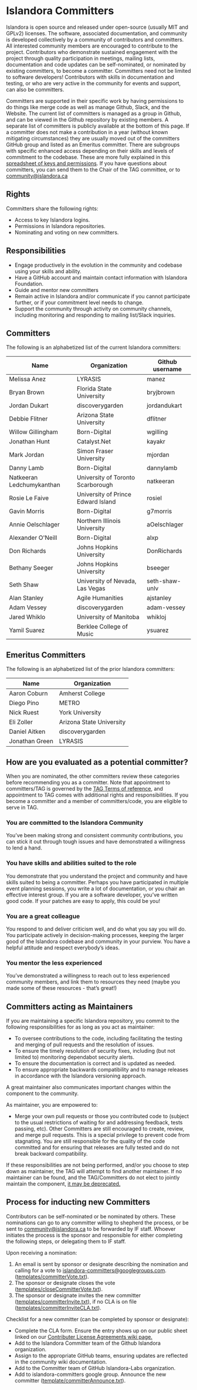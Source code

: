 # Islandora Committers

Islandora is open source and released under open-source (usually MIT and GPLv2) licenses. The software, associated documentation, and community is developed collectively by a community of contributors and committers. All interested community members are encouraged to contribute to the project. Contributors who demonstrate sustained engagement with the project through quality participation in meetings, mailing lists, documentation and code updates can be self-nominated, or nominated by existing committers, to become a committer. Committers need not be limited to software developers! Contributors with skills in documentation and testing, or who are very active in the community for events and support, can also be committers. 

Committers are supported in their specific work by having permissions to do things like merge code as well as manage Github, Slack, and the Website. The current list of committers is managed as a group in Github, and can be viewed in the Github repository by existing members. A separate list of committers is publicly available at the bottom of this page. If a committer does not make a contribution in a year (without known mitigating circumstances) they are usually moved out of the committers GitHub group and listed as an Emeritus committer. There are subgroups with specific enhanced access depending on their skills and levels of commitment to the codebase. These are more fully explained in this [spreadsheet of keys and permissions](https://docs.google.com/spreadsheets/d/1a7bmUkrXQ4iYyhsFbcuK0feI3f5-IjBHq9Z8wUSHmFw/edit?usp=sharing). If you have questions about committers, you can send them to the Chair of the TAG committee, or to community@islandora.ca


## Rights

Committers share the following rights:

* Access to key Islandora logins.
* Permissions in Islandora repositories. 
* Nominating and voting on new committers.


## Responsibilities

* Engage productively in the evolution in the community and codebase using your skills and ability.
* Have a GitHub account and maintain contact information with Islandora Foundation. 
* Guide and mentor new committers
* Remain active in Islandora and/or communicate if you cannot participate further, or if your commitment level needs to change. 
* Support the community through activity on community channels, including monitoring and responding to mailing list/Slack inquiries.


## Committers

The following is an alphabetized list of the current Islandora committers:

| Name                        | Organization                          | Github username |
|-----------------------------|---------------------------------------|----------------|
| Melissa Anez                | LYRASIS                               | manez          |
| Bryan Brown                 | Florida State University              | bryjbrown      |
| Jordan Dukart               | discoverygarden                       | jordandukart   |
| Debbie Flitner              | Arizona State University              | dflitner       |
| Willow Gillingham           | Born-Digital                          | wgilling       |
| Jonathan Hunt               | Catalyst.Net                          | kayakr         |
| Mark Jordan                 | Simon Fraser University               | mjordan        |
| Danny Lamb                  | Born-Digital                          | dannylamb      |
| Natkeeran Ledchumykanthan   | University of Toronto Scarborough     | natkeeran      |
| Rosie Le Faive              | University of Prince Edward Island    | rosiel         |
| Gavin Morris                | Born-Digital                          | g7morris       | 
| Annie Oelschlager           | Northern Illinois University          | aOelschlager   |
| Alexander O'Neill           | Born-Digital                          | alxp           |
| Don Richards                | Johns Hopkins University              | DonRichards    |
| Bethany Seeger              | Johns Hopkins University              | bseeger        |
| Seth Shaw                   | University of Nevada, Las Vegas       | seth-shaw-unlv |
| Alan Stanley                | Agile Humanities                      | ajstanley      |
| Adam Vessey                 | discoverygarden                       | adam-vessey    |
| Jared Whiklo                | University of Manitoba                | whikloj        |
| Yamil Suarez                | Berklee College of Music              | ysuarez        |


## Emeritus Committers

The following is an alphabetized list of the prior Islandora committers:

| Name                        | Organization                      |
|-----------------------------|-----------------------------------|
| Aaron Coburn                | Amherst College                   |
| Diego Pino                  | METRO                             |
| Nick Ruest                  | York University                   |
| Eli Zoller                  | Arizona State University          |
| Daniel Aitken               | discoverygarden                   |
| Jonathan Green              | LYRASIS                           |

## How are you evaluated as a potential committer? 

When you are nominated, the other committers review these categories before recommending you as a committer. Note that appointment to committers/TAG is governed by the [TAG Terms of reference](https://github.com/Islandora/islandora-community/wiki/Technical-Advisory-Group-Terms-of-Reference), and appointment to TAG comes with additional rights and responsibilities. If you become a committer and a member of committers/code, you are eligible to serve in TAG. 

### You are committed to the Islandora Community
You’ve been making strong and consistent community contributions, you can stick it out through tough issues and have demonstrated a willingness to lend a hand.

### You have skills and abilities suited to the role
You demonstrate that you understand the project and community and have skills suited to being a committer. Perhaps you have participated in multiple event planning sessions, you write a lot of documentation, or you chair an effective interest group. If you are a software developer, you’ve written good code. If your patches are easy to apply, this could be you!

### You are a great colleague
You respond to and deliver criticism well, and do what you say you will do. You participate actively in decision-making processes, keeping the larger good of the Islandora codebase and community in your purview. You have a helpful attitude and respect everybody’s ideas. 

### You mentor the less experienced
You’ve demonstrated a willingness to reach out to less experienced community members, and link them to resources they need (maybe you made some of these resources - that’s great!)

## Committers acting as Maintainers

If you are maintaining a specific Islandora repository, you commit to the following responsibilities for as long as you act as maintainer: 

* To oversee contributions to the code, including facilitating the testing and merging of pull requests and the resolution of issues. 
* To ensure the timely resolution of security fixes, including (but not limited to) monitoring  dependabot security alerts.
* To ensure the documentation is correct and is updated as needed.
* To ensure appropriate backwards compatibility and to manage releases in accordance with the Islandora versioning approach.

A great maintainer also communicates important changes within the component to the community.

As maintainer, you are empowered to:

* Merge your own pull requests or those you contributed code to (subject to the usual restrictions of waiting for and addressing feedback, tests passing, etc). Other Committers are still encouraged to create, review, and merge pull requests. This is a special privilege to prevent code from stagnating. You are still responsible for the quality of the code committed and for ensuring that releases are fully tested and do not break backward compatibility.

If these responsibilities are not being performed, and/or you choose to step down as maintainer, the TAG will attempt to find another maintainer. If no maintainer can be found, and the TAG/Committers do not elect to jointly maintain the component, [it may be deprecated.](https://docs.google.com/document/d/1jgpTRxJOsp-i9Ig32mV7bEo4nYnQpqyV-XmGr6XyxRI/edit#heading=h.qtkvngtd9weq) 

## Process for inducting new Committers

Contributors can be self-nominated or be nominated by others. These nominations can go to any committer willing to shepherd the process, or be sent to community@islandora.ca to be forwarded by IF staff. Whoever initiates the process is the sponsor and responsible for either completing the following steps, or delegating them to IF staff. 

Upon receiving a nomination: 

1. An email is sent by sponsor or designate describing the nomination and calling for a vote to islandora-committers@googlegroups.com. ([templates/committerVote.txt](https://raw.githubusercontent.com/Islandora/documentation/main/docs/contributing/templates/committerVote.txt)).
1. The sponsor or designate closes the vote ([templates/closeCommitterVote.txt](https://raw.githubusercontent.com/Islandora/documentation/main/docs/contributing/templates/closeCommitterVote.txt)).
1. The sponsor or designate invites the new committer ([templates/committerInvite.txt](https://raw.githubusercontent.com/Islandora/documentation/main/docs/contributing/templates/committerInvite.txt)), if no CLA is on file ([templates/committerInviteCLA.txt](https://raw.githubusercontent.com/Islandora/documentation/main/docs/contributing/templates/committerInviteCLA.txt)).

Checklist for a new committer (can be completed by sponsor or designate):

* Complete the CLA form. Ensure the entry shows up on our public sheet linked on our [Contributer License Agreements wiki page.](https://github.com/Islandora/islandora-community/wiki/Contributor-License-Agreements)
* Add to the Islandora Committer team of the Github Islandora organization.
* Assign to the appropriate GitHub teams, ensuring updates are reflected in the community wiki documentation. 
* Add to the Committer team of GitHub Islandora-Labs organization.
* Add to islandora-committers google group.
 Announce the new committer ([template/committerAnnounce.txt](https://raw.githubusercontent.com/Islandora/documentation/main/docs/contributing/templates/committerAnnounce.txt)).


